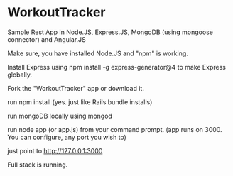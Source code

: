WorkoutTracker
==============

Sample Rest App in Node.JS, Express.JS, MongoDB (using mongoose connector) and Angular.JS

Make sure, you have installed Node.JS and "npm" is working.

Install Express using npm install -g express-generator@4 to make Express globally.

Fork the "WorkoutTracker" app or download it.

run npm install (yes. just like Rails bundle installs)

run mongoDB locally using mongod <your path>

run node app (or app.js) from your command prompt. (app runs on 3000. You can configure, any port you wish to)

just point to http://127.0.0.1:3000

Full stack is running.
